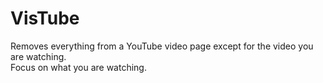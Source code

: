 # VisTube

Removes everything from a YouTube video page except for the video you are watching.<br>
Focus on what you are watching.